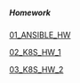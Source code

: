 ##### Homework

[01_ANSIBLE_HW](https://github.com/iamnotaskynet/glbasecamp_devops/tree/main/01_ANSIBLE_HW)

[02_K8S_HW_1](https://github.com/iamnotaskynet/glbasecamp_devops/tree/main/02_K8S_HW_1)

[03_K8S_HW_2](https://github.com/iamnotaskynet/glbasecamp_devops/tree/main/03_K8S_HW_2)